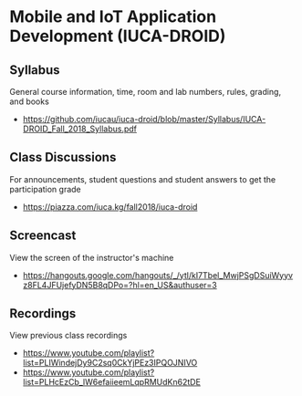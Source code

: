 # Mobile and IoT Application Development (IUCA-DROID)

## Syllabus

General course information, time, room and lab numbers, rules, grading, and
books

* <https://github.com/iucau/iuca-droid/blob/master/Syllabus/IUCA-DROID_Fall_2018_Syllabus.pdf>

## Class Discussions

For announcements, student questions and student answers to get the
participation grade

* <https://piazza.com/iuca.kg/fall2018/iuca-droid>

## Screencast

View the screen of the instructor's machine

* <https://hangouts.google.com/hangouts/_/ytl/kI7Tbel_MwjPSgDSuiWyyvz8FL4JFUjefyDN5B8qDPo=?hl=en_US&authuser=3>

## Recordings

View previous class recordings

* <https://www.youtube.com/playlist?list=PLIWindejDy9C2sq0CkYjPEz3IPQOJNIVO>
* <https://www.youtube.com/playlist?list=PLHcEzCb_lW6efaiieemLqpRMUdKn62tDE>
